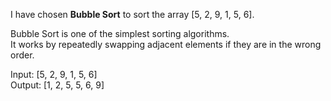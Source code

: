 
I have chosen **Bubble Sort** to sort the array [5, 2, 9, 1, 5, 6].

Bubble Sort is one of the simplest sorting algorithms.  
It works by repeatedly swapping adjacent elements if they are in the wrong order.  

Input: [5, 2, 9, 1, 5, 6]  
Output: [1, 2, 5, 5, 6, 9]
